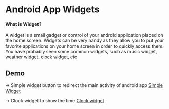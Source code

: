
# Android App Widgets





#### What is Widget?

A widget is a small gadget or control of your android application placed on the home screen. Widgets can be very handy as they allow you to put your favorite applications on your home screen in order to quickly access them. You have probably seen some common widgets, such as music widget, weather widget, clock widget, etc
  



## Demo

-> Simple widget button to redirect the main activity of android app   [Simple Widget](https://github.com/aakashparmar1999/App-Widgets/blob/master/app/src/main/java/com/example/appwidgets/AppWidgetProvider.kt)

-> Clock widget to show the time [Clock widget](https://github.com/aakashparmar1999/App-Widgets/blob/master/app/src/main/java/com/example/appwidgets/ClockAppWidget.kt)
